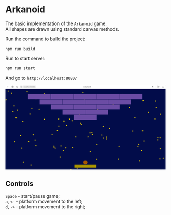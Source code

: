 # Arkanoid

The basic implementation of the `Arkanoid` game.\
All shapes are drawn using standard canvas methods.

Run the command to build the project:
```
npm run build
```

Run to start server:
```
npm run start
```

And go to `http://localhost:8080/`

![Main screen](https://github.com/Andrej1405/arkanoid/blob/44fbf9d88ed835abc7eb19a41081798e3776c002/public/img/main.png?raw=true)

## Controls

`Space` - start/pause game;\
`a`, `<-` - platform movement to the left;\
`d`, `->` - platform movement to the right;